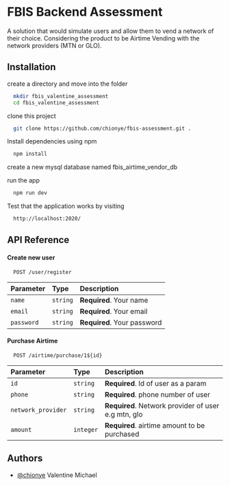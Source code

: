 <!-- @format -->

# FBIS Backend Assessment

A solution that would simulate users and allow them to vend a network of their choice.
Considering the product to be Airtime Vending with the network providers (MTN or GLO).

## Installation

create a directory and move into the folder

```bash
  mkdir fbis_valentine_assessment
  cd fbis_valentine_assessment
```

clone this project

```bash
  git clone https://github.com/chionye/fbis-assessment.git .
```

Install dependencies using npm

```bash
  npm install
```

create a new mysql database named fbis_airtime_vendor_db

run the app

```bash
  npm run dev
```

Test that the application works by visiting

```bash
  http://localhost:2020/
```

## API Reference

#### Create new user

```http
  POST /user/register
```

| Parameter  | Type     | Description                 |
| :--------- | :------- | :-------------------------- |
| `name`     | `string` | **Required**. Your name     |
| `email`    | `string` | **Required**. Your email    |
| `password` | `string` | **Required**. Your password |

#### Purchase Airtime

```http
  POST /airtime/purchase/1${id}
```

| Parameter          | Type     | Description                                         |
| :----------------- | :------- | :-------------------------------------------------- |
| `id`               | `string` | **Required**. Id of user as a param                           |
| `phone`            | `string` | **Required**. phone number of user                  |
| `network_provider` | `string` | **Required**. Network provider of user e.g mtn, glo |
| `amount`           | `integer` | **Required**. airtime amount to be purchased        |

## Authors

- [@chionye](https://github.com/chionye)
  Valentine Michael
